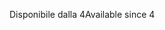 <span data-ttu-id="e7a83-101">Disponibile dalla 4</span><span class="sxs-lookup"><span data-stu-id="e7a83-101">Available since 4</span></span>